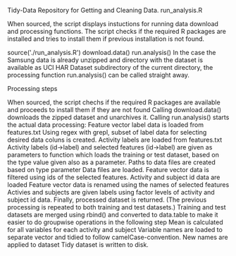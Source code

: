 Tidy-Data
Repository for Getting and Cleaning Data.
run_analysis.R

When sourced, the script displays instuctions for running data download and processing functions. The script checks if the required R packages are installed and tries to install them if previous installation is not found.

source('./run_analysis.R')
download.data()
run.analysis()
In the case the Samsung data is already unzipped and directory with the dataset is available as UCI HAR Dataset subdirectory of the current directory, the processing function run.analysis() can be called straight away.

Processing steps

When sourced, the script chechs if the required R packages are available and proceeds to install them if they are not found
Calling download.data() downloads the zipped dataset and unarchives it.
Calling run.analysis() starts the actual data processing:
Feature vector label data is loaded from features.txt
Using regex with grepl, subset of label data for selecting desired data coluns is created.
Activity labels are loaded from features.txt
Activity labels (id->label) and selected features (id->label) are given as parameters to function which loads the training or test dataset, based on the type value given also as a parameter.
Paths to data files are created based on type parameter
Data files are loaded. Feature vector data is filtered using ids of the selected features.
Activity and subject id data are loaded
Feature vector data is renamed using the names of selected features
Activies and subjects are given labels using factor levels of activity and subject id data.
Finally, processed dataset is returned.
(The previous processing is repeated to both training and test datasets.)
Training and test datasets are merged using rbind() and converted to data.table to make it easier to do groupwise operations in the following step
Mean is calculated for all variables for each activity and subject
Variable names are loaded to separate vector and tidied to follow camelCase-convention.
New names are applied to dataset
Tidy dataset is written to disk.
